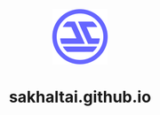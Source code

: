 <div align="center">
  <img alt="Logo" src="https://raw.githubusercontent.com/sakhaltai/portfolioTest5/main/src/images/logo.png" width="100" />
</div>
<h1 align="center">
  sakhaltai.github.io
</h1>

